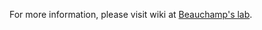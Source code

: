 For more information, please visit wiki at [Beauchamp's lab](https://openwetware.org/wiki/Beauchamp:RAVE).